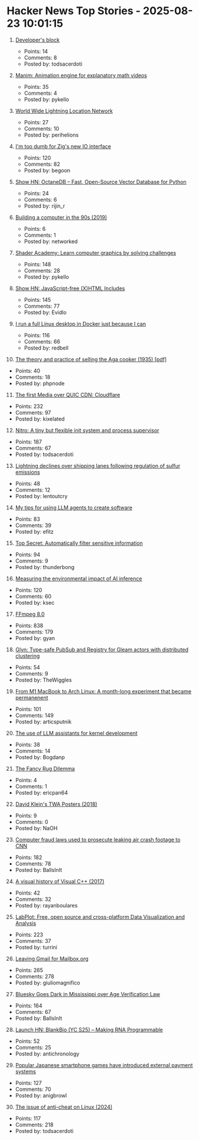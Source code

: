 # Hacker News Top Stories - 2025-08-23 10:01:15

1. [Developer's block](https://underlap.org/developers-block/)
   - Points: 14
   - Comments: 8
   - Posted by: todsacerdoti

2. [Manim: Animation engine for explanatory math videos](https://github.com/3b1b/manim)
   - Points: 35
   - Comments: 4
   - Posted by: pykello

3. [World Wide Lightning Location Network](https://wwlln.net/)
   - Points: 27
   - Comments: 10
   - Posted by: perihelions

4. [I'm too dumb for Zig's new IO interface](https://www.openmymind.net/Im-Too-Dumb-For-Zigs-New-IO-Interface/)
   - Points: 120
   - Comments: 82
   - Posted by: begoon

5. [Show HN: OctaneDB – Fast, Open-Source Vector Database for Python](https://github.com/RijinRaju/octanedb)
   - Points: 24
   - Comments: 6
   - Posted by: rijin_r

6. [Building a computer in the 90s (2019)](https://dfarq.homeip.net/building-a-computer-in-the-90s/)
   - Points: 6
   - Comments: 1
   - Posted by: networked

7. [Shader Academy: Learn computer graphics by solving challenges](https://shaderacademy.com/)
   - Points: 148
   - Comments: 28
   - Posted by: pykello

8. [Show HN: JavaScript-free (X)HTML Includes](https://github.com/Evidlo/xsl-website)
   - Points: 145
   - Comments: 77
   - Posted by: Evidlo

9. [I run a full Linux desktop in Docker just because I can](https://www.howtogeek.com/i-run-a-full-linux-desktop-in-docker-just-because-i-can/)
   - Points: 116
   - Comments: 66
   - Posted by: redbell

10. [The theory and practice of selling the Aga cooker (1935) [pdf]](https://comeadwithus.wordpress.com/wp-content/uploads/2012/08/the-theory-and-practice-of-selling-the-aga-cooker.pdf)
   - Points: 40
   - Comments: 18
   - Posted by: phpnode

11. [The first Media over QUIC CDN: Cloudflare](https://moq.dev/blog/first-cdn/)
   - Points: 232
   - Comments: 97
   - Posted by: kixelated

12. [Nitro: A tiny but flexible init system and process supervisor](https://git.vuxu.org/nitro/about/)
   - Points: 187
   - Comments: 67
   - Posted by: todsacerdoti

13. [Lightning declines over shipping lanes following regulation of sulfur emissions](https://theconversation.com/the-world-regulated-sulfur-in-ship-fuels-and-the-lightning-stopped-249445)
   - Points: 48
   - Comments: 12
   - Posted by: lentoutcry

14. [My tips for using LLM agents to create software](https://efitz-thoughts.blogspot.com/2025/08/my-experience-creating-software-with_22.html)
   - Points: 83
   - Comments: 39
   - Posted by: efitz

15. [Top Secret: Automatically filter sensitive information](https://thoughtbot.com/blog/top-secret)
   - Points: 94
   - Comments: 9
   - Posted by: thunderbong

16. [Measuring the environmental impact of AI inference](https://arstechnica.com/ai/2025/08/google-says-it-dropped-the-energy-cost-of-ai-queries-by-33x-in-one-year/)
   - Points: 120
   - Comments: 60
   - Posted by: ksec

17. [FFmpeg 8.0](https://ffmpeg.org/index.html#pr8.0)
   - Points: 838
   - Comments: 179
   - Posted by: gyan

18. [Glyn: Type-safe PubSub and Registry for Gleam actors with distributed clustering](https://github.com/mbuhot/glyn)
   - Points: 54
   - Comments: 9
   - Posted by: TheWiggles

19. [From M1 MacBook to Arch Linux: A month-long experiment that became permanenent](https://www.ssp.sh/blog/macbook-to-arch-linux-omarchy/)
   - Points: 101
   - Comments: 149
   - Posted by: articsputnik

20. [The use of LLM assistants for kernel development](https://lwn.net/Articles/1032612/)
   - Points: 38
   - Comments: 14
   - Posted by: Bogdanp

21. [The Fancy Rug Dilemma](https://epan.land/essays/2025-8_FancyRugDilemma)
   - Points: 4
   - Comments: 1
   - Posted by: ericpan64

22. [David Klein's TWA Posters (2018)](https://flashbak.com/david-kleins-magnificent-twa-posters-404428/)
   - Points: 9
   - Comments: 0
   - Posted by: NaOH

23. [Computer fraud laws used to prosecute leaking air crash footage to CNN](https://www.techdirt.com/2025/08/22/investigators-used-terrible-computer-fraud-laws-to-ensure-people-were-punished-for-leaking-air-crash-footage-to-cnn/)
   - Points: 182
   - Comments: 78
   - Posted by: BallsInIt

24. [A visual history of Visual C++ (2017)](http://www.malsmith.net/blog/visual-c-visual-history/)
   - Points: 42
   - Comments: 32
   - Posted by: rayanboulares

25. [LabPlot: Free, open source and cross-platform Data Visualization and Analysis](https://labplot.org/)
   - Points: 223
   - Comments: 37
   - Posted by: turrini

26. [Leaving Gmail for Mailbox.org](https://giuliomagnifico.blog/post/2025-08-18-leaving-gmail/)
   - Points: 265
   - Comments: 278
   - Posted by: giuliomagnifico

27. [Bluesky Goes Dark in Mississippi over Age Verification Law](https://www.wired.com/story/bluesky-goes-dark-in-mississippi-age-verification/)
   - Points: 164
   - Comments: 67
   - Posted by: BallsInIt

28. [Launch HN: BlankBio (YC S25) – Making RNA Programmable](undefined)
   - Points: 52
   - Comments: 25
   - Posted by: antichronology

29. [Popular Japanese smartphone games have introduced external payment systems](https://english.kyodonews.net/articles/-/59689)
   - Points: 127
   - Comments: 70
   - Posted by: anigbrowl

30. [The issue of anti-cheat on Linux (2024)](https://tulach.cc/the-issue-of-anti-cheat-on-linux/)
   - Points: 117
   - Comments: 218
   - Posted by: todsacerdoti

